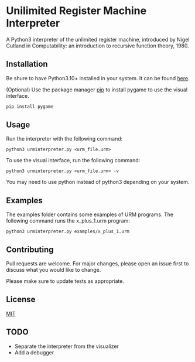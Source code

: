 # Unilimited Register Machine Interpreter

A Python3 interpreter of the unlimited register machine, introduced by Nigel Cutland in Computability: an introduction to recursive function theory, 1980.  

## Installation

Be shure to have Python3.10+ installed in your system. It can be found [here](https://www.python.org/downloads/).

(Optional) Use the package manager [pip](https://pip.pypa.io/en/stable/) to install pygame to use the visual interface.

```bash
pip install pygame
```

## Usage

Run the interpreter with the following command:

```shell
python3 urminterpreter.py <urm_file.urm>
```

To use the visual interface, run the following command:

```shell
python3 urminterpreter.py <urm_file.urm> -v
```

You may need to use python instead of python3 depending on your system.

## Examples

The examples folder contains some examples of URM programs. The following command runs the x_plus_1.urm program:

```shell
python3 urminterpreter.py examples/x_plus_1.urm
```

## Contributing

Pull requests are welcome. For major changes, please open an issue first
to discuss what you would like to change.

Please make sure to update tests as appropriate.

## License

[MIT](https://choosealicense.com/licenses/mit/)


## TODO

* Separate the interpreter from the visualizer
* Add a debugger